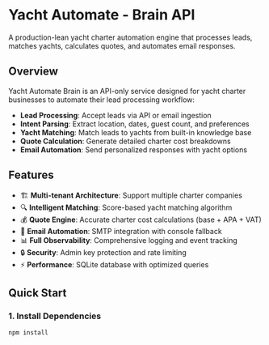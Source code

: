 # Yacht Automate - Brain API

A production-lean yacht charter automation engine that processes leads, matches yachts, calculates quotes, and automates email responses.

## Overview

Yacht Automate Brain is an API-only service designed for yacht charter businesses to automate their lead processing workflow:

- **Lead Processing**: Accept leads via API or email ingestion
- **Intent Parsing**: Extract location, dates, guest count, and preferences
- **Yacht Matching**: Match leads to yachts from built-in knowledge base
- **Quote Calculation**: Generate detailed charter cost breakdowns
- **Email Automation**: Send personalized responses with yacht options

## Features

- 🏗️ **Multi-tenant Architecture**: Support multiple charter companies
- 🔍 **Intelligent Matching**: Score-based yacht matching algorithm
- 💰 **Quote Engine**: Accurate charter cost calculations (base + APA + VAT)
- 📧 **Email Automation**: SMTP integration with console fallback
- 📊 **Full Observability**: Comprehensive logging and event tracking
- 🔒 **Security**: Admin key protection and rate limiting
- ⚡ **Performance**: SQLite database with optimized queries

## Quick Start

### 1. Install Dependencies

```bash
npm install

